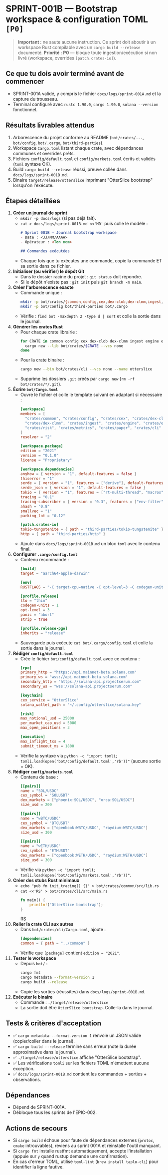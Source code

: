 # SPRINT-001B — Bootstrap workspace & configuration TOML `[P0]`

> **Important :** ne saute aucune instruction. Ce sprint doit aboutir à un workspace Rust compilable avec un `cargo build --release` documenté.
> **Priorité** : **P0** — bloque toute ingestion/exécution si non livré (workspace, overrides `[patch.crates-io]`).

## Ce que tu dois avoir terminé avant de commencer
- SPRINT-001A validé, y compris le fichier `docs/logs/sprint-001A.md` et la capture du trousseau.
- Terminal configuré avec `rustc 1.90.0`, `cargo 1.90.0`, `solana --version` fonctionnel.

## Résultats livrables attendus
1. Arborescence du projet conforme au README (`bot/crates/...`, `bot/config`, `bot/.cargo`, `bot/third-parties`).
2. Workspace `Cargo.toml` listant chaque crate, avec dépendances communes et overrides prêts.
3. Fichiers `config/default.toml` et `config/markets.toml` écrits et validés (`toml` syntaxe OK).
4. Build `cargo build --release` réussi, preuve collée dans `docs/logs/sprint-001B.md`.
5. Binaire `target/release/otterslice` imprimant "OtterSlice bootstrap" lorsqu'on l'exécute.

## Étapes détaillées
1. **Créer un journal de sprint**
   - `mkdir -p docs/logs` (si pas déjà fait).
   - `cat > docs/logs/sprint-001B.md <<'MD'` puis colle le modèle :
     ```markdown
     # Sprint 001B — Journal bootstrap workspace
     - Date : <JJ/MM/AAAA>
     - Opérateur : <Ton nom>

     ## Commandes exécutées
     ```
   - Chaque fois que tu exécutes une commande, copie la commande ET sa sortie dans ce fichier.
2. **Initialiser (ou vérifier) le dépôt Git**
   - Dans le dossier racine du projet : `git status` doit répondre.
   - Si le dépôt n'existe pas : `git init` puis `git branch -m main`.
3. **Créer l'arborescence exacte**
   - Commande unique :
     ```bash
     mkdir -p bot/crates/{common,config,cex,dex-clob,dex-clmm,ingest,engine,exec,risk,metrics,paper,cli}
     mkdir -p bot/config bot/third-parties bot/.cargo
     ```
   - Vérifie : `find bot -maxdepth 2 -type d | sort` et colle la sortie dans le journal.
4. **Générer les crates Rust**
   - Pour chaque crate librairie :
     ```bash
     for CRATE in common config cex dex-clob dex-clmm ingest engine exec risk metrics paper; do
       cargo new --lib bot/crates/$CRATE --vcs none
     done
     ```
   - Pour la crate binaire :
     ```bash
     cargo new --bin bot/crates/cli --vcs none --name otterslice
     ```
   - Supprime les dossiers `.git` créés par `cargo new` (`rm -rf bot/crates/*/.git`).
5. **Écrire `bot/Cargo.toml`**
   - Ouvre le fichier et colle le template suivant en adaptant si nécessaire :
     ```toml
     [workspace]
     members = [
       "crates/common", "crates/config", "crates/cex", "crates/dex-clob",
       "crates/dex-clmm", "crates/ingest", "crates/engine", "crates/exec",
       "crates/risk", "crates/metrics", "crates/paper", "crates/cli"
     ]
     resolver = "2"

     [workspace.package]
     edition = "2021"
     version = "0.1.0"
     license = "Proprietary"

     [workspace.dependencies]
     anyhow = { version = "1", default-features = false }
     thiserror = "1"
     serde = { version = "1", features = ["derive"], default-features = false }
     serde_json = { version = "1", default-features = false }
     tokio = { version = "1", features = ["rt-multi-thread", "macros"], default-features = false }
     tracing = "0.1"
     tracing-subscriber = { version = "0.3", features = ["env-filter", "fmt"], default-features = false }
     ahash = "0.8"
     smallvec = "1"
     parking_lot = "0.12"

     [patch.crates-io]
     tokio-tungstenite = { path = "third-parties/tokio-tungstenite" }
     http = { path = "third-parties/http" }
     ```
   - Ajoute dans `docs/logs/sprint-001B.md` un bloc ```toml``` avec le contenu final.
6. **Configurer `.cargo/config.toml`**
   - Contenu recommandé :
     ```toml
     [build]
     target = "aarch64-apple-darwin"

     [env]
     RUSTFLAGS = "-C target-cpu=native -C opt-level=3 -C codegen-units=1 -C lto=thin"

     [profile.release]
     lto = "thin"
     codegen-units = 1
     opt-level = 3
     panic = "abort"
     strip = true

     [profile.release-pgo]
     inherits = "release"
     ```
   - Sauvegarde puis exécute `cat bot/.cargo/config.toml` et colle la sortie dans le journal.
7. **Rédiger `config/default.toml`**
   - Crée le fichier `bot/config/default.toml` avec ce contenu :
     ```toml
     [rpc]
     primary_http = "https://api.mainnet-beta.solana.com"
     primary_ws = "wss://api.mainnet-beta.solana.com"
     secondary_http = "https://solana-api.projectserum.com"
     secondary_ws = "wss://solana-api.projectserum.com"

     [keychain]
     cex_service = "OtterSlice"
     solana_wallet_path = "~/.config/otterslice/solana.key"

     [risk]
     max_notional_usd = 25000
     per_market_cap_usd = 5000
     max_open_positions = 3

     [execution]
     max_inflight_txs = 4
     submit_timeout_ms = 1800
     ```
   - Vérifie la syntaxe via `python -c "import tomli; tomli.load(open('bot/config/default.toml','rb'))"` (aucune sortie = OK).
8. **Rédiger `config/markets.toml`**
   - Contenu de base :
     ```toml
     [[pairs]]
     name = "SOL/USDC"
     cex_symbol = "SOLUSDT"
     dex_markets = ["phoenix:SOL/USDC", "orca:SOL/USDC"]
     size_usd = 200

     [[pairs]]
     name = "wBTC/USDC"
     cex_symbol = "BTCUSDT"
     dex_markets = ["openbook:WBTC/USDC", "raydium:WBTC/USDC"]
     size_usd = 300

     [[pairs]]
     name = "wETH/USDC"
     cex_symbol = "ETHUSDT"
     dex_markets = ["openbook:WETH/USDC", "raydium:WETH/USDC"]
     size_usd = 300
     ```
   - Vérifie via `python -c "import tomli; tomli.load(open('bot/config/markets.toml','rb'))"`.
9. **Créer des stubs Rust minimaux**
   - `echo "pub fn init_tracing() {}" > bot/crates/common/src/lib.rs`
   - `cat <<'RS' > bot/crates/cli/src/main.rs`
     ```rust
     fn main() {
         println!("OtterSlice bootstrap");
     }
     ```
     RS
10. **Relier la crate CLI aux autres**
    - Dans `bot/crates/cli/Cargo.toml`, ajoute :
      ```toml
      [dependencies]
      common = { path = "../common" }
      ```
    - Vérifie que `[package]` contient `edition = "2021"`.
11. **Tester le workspace**
    - Depuis `bot/` :
      ```bash
      cargo fmt
      cargo metadata --format-version 1
      cargo build --release
      ```
    - Copie les sorties (réussites) dans `docs/logs/sprint-001B.md`.
12. **Exécuter le binaire**
    - Commande : `./target/release/otterslice`
    - La sortie doit être `OtterSlice bootstrap`. Colle-la dans le journal.

## Tests & critères d'acceptation
- ✅ `cargo metadata --format-version 1` renvoie un JSON valide (copier/coller dans le journal).
- ✅ `cargo build --release` termine sans erreur (note la durée approximative dans le journal).
- ✅ `./target/release/otterslice` affiche "OtterSlice bootstrap".
- ✅ Les vérifications `tomli` sur les fichiers TOML n'émettent aucune exception.
- ✅ `docs/logs/sprint-001B.md` contient les commandes + sorties + observations.

## Dépendances
- Dépend de SPRINT-001A.
- Débloque tous les sprints de l'EPIC-002.

## Actions de secours
- Si `cargo build` échoue pour faute de dépendances externes (`protoc`, `cmake` introuvables), reviens au sprint 001A et réinstalle l'outil manquant.
- Si `cargo fmt` installe rustfmt automatiquement, accepte l'installation (appuie sur `y` quand rustup demande une confirmation).
- En cas d'erreur TOML, utilise `toml-lint` (`brew install taplo-cli`) pour identifier la ligne fautive.
